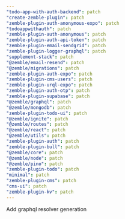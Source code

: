 ```yaml
---
"todo-app-with-auth-backend": patch
"create-zemble-plugin": patch
"zemble-plugin-auth-anonymous-expo": patch
"todoappwithauth": patch
"zemble-plugin-auth-anonymous": patch
"zemble-plugin-auth-api-token": patch
"zemble-plugin-email-sendgrid": patch
"zemble-plugin-logger-graphql": patch
"supplement-stack": patch
"@zemble/email-resend": patch
"@zemble/migrations": patch
"zemble-plugin-auth-expo": patch
"zemble-plugin-cms-users": patch
"zemble-plugin-urql-expo": patch
"zemble-plugin-auth-otp": patch
"zemble-plugin-supabase": patch
"@zemble/graphql": patch
"@zemble/mongodb": patch
"zemble-plugin-todo-ui": patch
"@zemble/ignite": patch
"@zemble/routes": patch
"@zemble/react": patch
"@zemble/utils": patch
"zemble-plugin-auth": patch
"zemble-plugin-bull": patch
"@zemble/core": patch
"@zemble/node": patch
"@zemble/pino": patch
"zemble-plugin-todo": patch
"minimal": patch
"zemble-plugin-cms": patch
"cms-ui": patch
"zemble-plugin-kv": patch
---
```


Add graphql resolver generation
